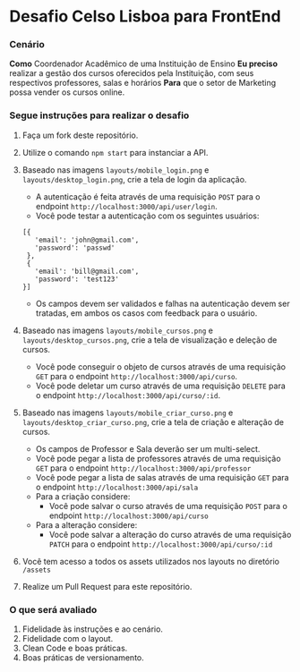 # Desafio Celso Lisboa para FrontEnd

### Cenário

**Como** Coordenador Acadêmico de uma Instituição de Ensino
**Eu preciso** realizar a gestão dos cursos oferecidos pela Instituição, com seus respectivos professores, salas e horários
**Para** que o setor de Marketing possa vender os cursos online.

### Segue instruções para realizar o desafio

1. Faça um fork deste repositório.
2. Utilize o comando `npm start` para instanciar a API.
3. Baseado nas imagens `layouts/mobile_login.png` e `layouts/desktop_login.png`, crie a tela de login da aplicação.
   - A autenticação é feita através de uma requisição `POST` para o endpoint `http://localhost:3000/api/user/login`.
   - Você pode testar a autenticação com os seguintes usuários:
   ```
   [{
      'email': 'john@gmail.com',
      'password': 'passwd'
    },
    {
      'email': 'bill@gmail.com',
      'password': 'test123'
   }]
   ```
   - Os campos devem ser validados e falhas na autenticação devem ser tratadas, em ambos os casos com feedback para o usuário.
4. Baseado nas imagens `layouts/mobile_cursos.png` e `layouts/desktop_cursos.png`, crie a tela de visualização e deleção de cursos.

   - Você pode conseguir o objeto de cursos através de uma requisição `GET` para o endpoint `http://localhost:3000/api/curso`.
   - Você pode deletar um curso através de uma requisição `DELETE` para o endpoint `http://localhost:3000/api/curso/:id`.

5. Baseado nas imagens `layouts/mobile_criar_curso.png` e `layouts/desktop_criar_curso.png`, crie a tela de criação e alteração de cursos.
   - Os campos de Professor e Sala deverão ser um multi-select.
   - Você pode pegar a lista de professores através de uma requisição `GET` para o endpoint `http://localhost:3000/api/professor`
   - Você pode pegar a lista de salas através de uma requisição `GET` para o endpoint `http://localhost:3000/api/sala`
   - Para a criação considere:
     - Você pode salvar o curso através de uma requisição `POST` para o endpoint `http://localhost:3000/api/curso`
   - Para a alteração considere:
     - Você pode salvar a alteração do curso através de uma requisição `PATCH` para o endpoint `http://localhost:3000/api/curso/:id`
6. Você tem acesso a todos os assets utilizados nos layouts no diretório `/assets`
7. Realize um Pull Request para este repositório.

### O que será avaliado

1. Fidelidade às instruções e ao cenário.
2. Fidelidade com o layout.
3. Clean Code e boas práticas.
4. Boas práticas de versionamento.
